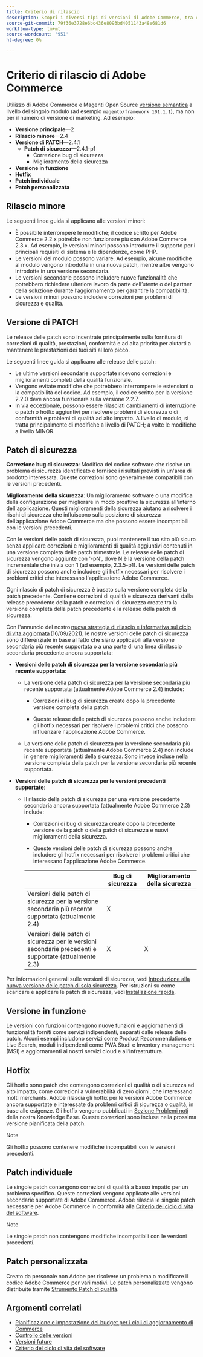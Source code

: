 ```yaml
---
title: Criterio di rilascio
description: Scopri i diversi tipi di versioni di Adobe Commerce, tra cui secondarie, patch, patch di sicurezza, funzionalità, hotfix, singole patch e patch personalizzate.
source-git-commit: 79f36e3728e6bc436e8093bd4051143a48e681d6
workflow-type: tm+mt
source-wordcount: '951'
ht-degree: 0%

---
```



# Criterio di rilascio di Adobe Commerce

Utilizzo di Adobe Commerce e Magenti Open Source [versione semantica](https://semver.org/) a livello del singolo modulo (ad esempio `magento/framework 101.1.1`), ma non per il numero di versione di marketing. Ad esempio:

- **Versione principale**—2
- **Rilascio minore**—2.4
- **Versione di PATCH**—2.4.1
   - **Patch di sicurezza**—2.4.1-p1
      - Correzione bug di sicurezza
      - Miglioramento della sicurezza
- **Versione in funzione**
- **Hotfix**
- **Patch individuale**
- **Patch personalizzata**

## Rilascio minore

Le seguenti linee guida si applicano alle versioni minori:

- È possibile interrompere le modifiche; il codice scritto per Adobe Commerce 2.2.x potrebbe non funzionare più con Adobe Commerce 2.3.x. Ad esempio, le versioni minori possono introdurre il supporto per i principali requisiti di sistema e le dipendenze, come PHP.
- Le versioni del modulo possono variare. Ad esempio, alcune modifiche al modulo vengono introdotte in una nuova patch, mentre altre vengono introdotte in una versione secondaria.
- Le versioni secondarie possono includere nuove funzionalità che potrebbero richiedere ulteriore lavoro da parte dell’utente o del partner della soluzione durante l’aggiornamento per garantire la compatibilità.
- Le versioni minori possono includere correzioni per problemi di sicurezza e qualità.

## Versione di PATCH

Le release delle patch sono incentrate principalmente sulla fornitura di correzioni di qualità, prestazioni, conformità e ad alta priorità per aiutarti a mantenere le prestazioni dei tuoi siti al loro picco.

Le seguenti linee guida si applicano alle release delle patch:

- Le ultime versioni secondarie supportate ricevono correzioni e miglioramenti completi della qualità funzionale.
- Vengono evitate modifiche che potrebbero interrompere le estensioni o la compatibilità del codice. Ad esempio, il codice scritto per la versione 2.2.0 deve ancora funzionare sulla versione 2.2.7.
- In via eccezionale, possono essere rilasciati cambiamenti di interruzione o patch o hotfix aggiuntivi per risolvere problemi di sicurezza o di conformità e problemi di qualità ad alto impatto. A livello di modulo, si tratta principalmente di modifiche a livello di PATCH; a volte le modifiche a livello MINOR.

## Patch di sicurezza

**Correzione bug di sicurezza**: Modifica del codice software che risolve un problema di sicurezza identificato e fornisce i risultati previsti in un&#39;area di prodotto interessata. Queste correzioni sono generalmente compatibili con le versioni precedenti.

**Miglioramento della sicurezza**: Un miglioramento software o una modifica della configurazione per migliorare in modo proattivo la sicurezza all&#39;interno dell&#39;applicazione. Questi miglioramenti della sicurezza aiutano a risolvere i rischi di sicurezza che influiscono sulla posizione di sicurezza dell’applicazione Adobe Commerce ma che possono essere incompatibili con le versioni precedenti.

Con le versioni delle patch di sicurezza, puoi mantenere il tuo sito più sicuro senza applicare correzioni e miglioramenti di qualità aggiuntivi contenuti in una versione completa delle patch trimestrale. Le release delle patch di sicurezza vengono aggiunte con &#39;-pN&#39;, dove N è la versione della patch incrementale che inizia con 1 (ad esempio, 2.3.5-p1). Le versioni delle patch di sicurezza possono anche includere gli hotfix necessari per risolvere i problemi critici che interessano l&#39;applicazione Adobe Commerce.

Ogni rilascio di patch di sicurezza è basato sulla versione completa della patch precedente. Contiene correzioni di qualità e sicurezza derivanti dalla release precedente della patch e correzioni di sicurezza create tra la versione completa della patch precedente e la release della patch di sicurezza.

Con l&#39;annuncio del nostro [nuova strategia di rilascio e informativa sul ciclo di vita aggiornata](https://business.adobe.com/blog/how-to/accelerating-innovation-through-simplified-release-strategy) (16/09/2021), le nostre versioni delle patch di sicurezza sono differenziate in base al fatto che siano applicabili alla versione secondaria più recente supportata o a una parte di una linea di rilascio secondaria precedente ancora supportata:

- **Versioni delle patch di sicurezza per la versione secondaria più recente supportata**:

   - La versione della patch di sicurezza per la versione secondaria più recente supportata (attualmente Adobe Commerce 2.4) include:

      - Correzioni di bug di sicurezza create dopo la precedente versione completa della patch.

      - Queste release delle patch di sicurezza possono anche includere gli hotfix necessari per risolvere i problemi critici che possono influenzare l&#39;applicazione Adobe Commerce.
   - La versione delle patch di sicurezza per la versione secondaria più recente supportata (attualmente Adobe Commerce 2.4) non include in genere miglioramenti della sicurezza. Sono invece incluse nella versione completa della patch per la versione secondaria più recente supportata.


- **Versioni delle patch di sicurezza per le versioni precedenti supportate**:

   - Il rilascio della patch di sicurezza per una versione precedente secondaria ancora supportata (attualmente Adobe Commerce 2.3) include:

      - Correzioni di bug di sicurezza create dopo la precedente versione della patch o della patch di sicurezza e nuovi miglioramenti della sicurezza.

      - Queste versioni delle patch di sicurezza possono anche includere gli hotfix necessari per risolvere i problemi critici che interessano l&#39;applicazione Adobe Commerce.

      |  | Bug di sicurezza | Miglioramento della sicurezza |
      |--------------------------------------------------------------------------------|--------------|----------------------|
      | Versioni delle patch di sicurezza per la versione secondaria più recente supportata (attualmente 2.4) | X |  |
      | Versioni delle patch di sicurezza per le versioni secondarie precedenti e supportate (attualmente 2.3) | X | X |


Per informazioni generali sulle versioni di sicurezza, vedi [Introduzione alla nuova versione delle patch di sola sicurezza](https://community.magento.com:443/t5/Magento-DevBlog/Introducing-the-New-Security-Patch-Release/ba-p/141287). Per istruzioni su come scaricare e applicare le patch di sicurezza, vedi [Installazione rapida](../installation/composer.md).

## Versione in funzione

Le versioni con funzioni contengono nuove funzioni e aggiornamenti di funzionalità forniti come servizi indipendenti, separati dalle release delle patch. Alcuni esempi includono servizi come Product Recommendations e Live Search, moduli indipendenti come PWA Studi e Inventory management (MSI) e aggiornamenti ai nostri servizi cloud e all’infrastruttura.

## Hotfix

Gli hotfix sono patch che contengono correzioni di qualità o di sicurezza ad alto impatto, come correzioni a vulnerabilità di zero giorni, che interessano molti merchants. Adobe rilascia gli hotfix per le versioni Adobe Commerce ancora supportate e interessate da problemi critici di sicurezza o qualità, in base alle esigenze. Gli hotfix vengono pubblicati in [Sezione Problemi noti](https://support.magento.com/hc/en-us/sections/360003869892-Known-issues-patches-attached-) della nostra Knowledge Base. Queste correzioni sono incluse nella prossima versione pianificata della patch.

>[!NOTE]
>
>Gli hotfix possono contenere modifiche incompatibili con le versioni precedenti.

## Patch individuale

Le singole patch contengono correzioni di qualità a basso impatto per un problema specifico. Queste correzioni vengono applicate alle versioni secondarie supportate di Adobe Commerce. Adobe rilascia le singole patch necessarie per Adobe Commerce in conformità alla [Criterio del ciclo di vita del software](https://www.adobe.com/content/dam/cc/en/legal/terms/enterprise/pdfs/Adobe-Commerce-Software-Lifecycle-Policy.pdf).

>[!NOTE]
>
>Le singole patch non contengono modifiche incompatibili con le versioni precedenti.

## Patch personalizzata

Creato da personale non Adobe per risolvere un problema o modificare il codice Adobe Commerce per vari motivi. Le patch personalizzate vengono distribuite tramite [Strumento Patch di qualità](https://experienceleague.adobe.com/docs/commerce-operations/tools/quality-patches-tool/usage.html).

## Argomenti correlati

- [Pianificazione e impostazione del budget per i cicli di aggiornamento di Commerce](https://magento.com/sites/default/files8/2019-08/Magento-Release-Cycle-Infosheet_Aug_2019.pdf)
- [Controllo delle versioni](https://developer.adobe.com/commerce/php/development/versioning/)
- [Versioni future](schedule.md)
- [Criterio del ciclo di vita del software](https://www.adobe.com/content/dam/cc/en/legal/terms/enterprise/pdfs/Adobe-Commerce-Software-Lifecycle-Policy.pdf)
